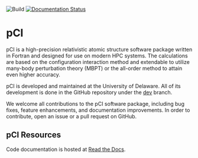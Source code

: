 ![Build](https://github.com/ud-pci/pCI/actions/workflows/YAML/badge.svg)
[![Documentation Status](https://readthedocs.org/projects/pci/badge/?version=latest)](https://pci.readthedocs.io/en/latest/?badge=latest)

# pCI

pCI is a high-precision relativistic atomic structure software package written in Fortran and designed for use on modern HPC systems. The calculations are based on the configuration interaction method and extendable to utilize many-body perturbation theory (MBPT) or the all-order method to attain even higher accuracy. 

pCI is developed and maintained at the University of Delaware. All of its development is done in the GitHub repository under the [dev](https://github.com/ud-pci/pCI/tree/dev) branch.

We welcome all contributions to the pCI software package, including bug fixes, feature enhancements, and documentation improvements. In order to contribute, open an issue or a pull request on GitHub.

## pCI Resources
Code documentation is hosted at [Read the Docs](https://pci.readthedocs.io/en/latest/).